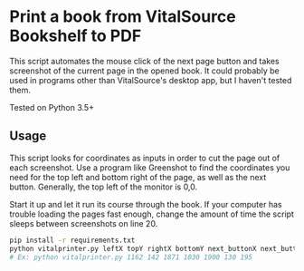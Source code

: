 # Print a book from VitalSource Bookshelf to PDF

This script automates the mouse click of the next page button and takes screenshot of the current page in the opened book. It could probably be used in programs other than VitalSource's desktop app, but I haven't tested them.

Tested on Python 3.5+


## Usage

This script looks for coordinates as inputs in order to cut the page out of each screenshot. Use a program like Greenshot to find the coordinates you need for the top left and bottom right of the page, as well as the next button. Generally, the top left of the monitor is 0,0.

Start it up and let it run its course through the book. If your computer has trouble loading the pages fast enough, change the amount of time the script sleeps between screenshots on line 20.

```bash
pip install -r requirements.txt
python vitalprinter.py leftX topY rightX bottomY next_buttonX next_buttonY total_page
# Ex: python vitalprinter.py 1162 142 1871 1030 1900 130 195
```
